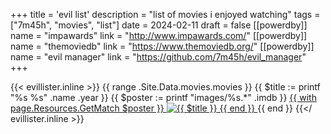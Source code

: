 +++
title = 'evil list'
description = "list of movies i enjoyed watching"
tags = ["7m45h", "movies", "list"]
date = 2024-02-11
draft = false
[[powerdby]]
name = "impawards"
link = "http://www.impawards.com/"
[[powerdby]]
name = "themoviedb"
link = "https://www.themoviedb.org/"
[[powerdby]]
name = "evil manager"
link = "https://github.com/7m45h/evil_manager"
+++

{{< evillister.inline >}}
  {{ range .Site.Data.movies.movies }}
    {{ $title := printf "%s %s" .name .year }}
    {{ $poster := printf "images/%s.*" .imdb }}
    <a class="m-poster" href="https://www.imdb.com/title/{{ .imdb }}/" title="{{ $title }}" target="_blank">
      {{ with page.Resources.GetMatch $poster }}
        <img src="{{ .Permalink }}" alt="{{ $title }}" loading="lazy">
      {{ end }}
    </a>
  {{ end }}
{{</ evillister.inline >}}
